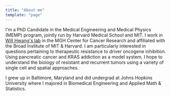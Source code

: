 ```yaml
---
title: "About me"
template: "page"
---
```


I'm a PhD Candidate in the Medical Engineering and Medical Physics (MEMP) program, jointly run by Harvard Medical School and MIT. I work in [Will Hwang's lab](https://www.whwanglab.org/) in the MGH Center for Cancer Research and affiliated with the Broad Institute of MIT & Harvard. I am particularly interested in questions pertaining to therapeutic resistance to driver oncogene inhibition. Using pancreatic cancer and KRAS addiction as a model system, I hope to understand the biology of resistant and recurrent tumors using a variety of single cell and spatial approaches.

I grew up in Baltimore, Maryland and did undergrad at Johns Hopkins University where I majored in Biomedical Engineering and Applied Math & Statistics. 